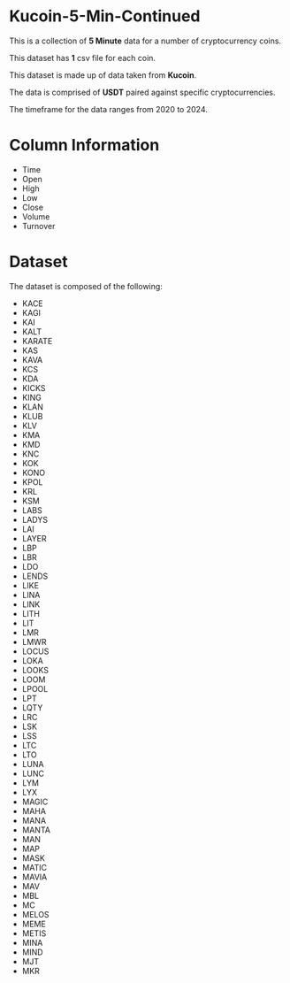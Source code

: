 # Kucoin-5-Min-Continued

This is a collection of **5 Minute** data for a number of cryptocurrency coins.    

This dataset has **1** csv file for each coin.    

This dataset is made up of data taken from **Kucoin**.    

The data is comprised of **USDT** paired against specific cryptocurrencies.

The timeframe for the data ranges from 2020 to 2024.    
       
   
# Column Information         

* Time      
* Open    
* High           
* Low            
* Close       
* Volume         
* Turnover      
      

# Dataset    

The dataset is composed of the following: 

* KACE    
* KAGI   
* KAI    
* KALT    
* KARATE    
* KAS    
* KAVA    
* KCS    
* KDA    
* KICKS    
* KING    
* KLAN    
* KLUB    
* KLV    
* KMA    
* KMD    
* KNC    
* KOK     
* KONO    
* KPOL    
* KRL    
* KSM    
* LABS    
* LADYS    
* LAI    
* LAYER    
* LBP
* LBR    
* LDO    
* LENDS    
* LIKE    
* LINA    
* LINK    
* LITH    
* LIT    
* LMR     
* LMWR    
* LOCUS    
* LOKA    
* LOOKS    
* LOOM 
* LPOOL    
* LPT    
* LQTY      
* LRC     
* LSK   
* LSS    
* LTC    
* LTO    
* LUNA    
* LUNC   
* LYM    
* LYX     
* MAGIC    
* MAHA    
* MANA    
* MANTA    
* MAN    
* MAP    
* MASK     
* MATIC    
* MAVIA    
* MAV     
* MBL    
* MC    
* MELOS     
* MEME     
* METIS    
* MINA 
* MIND    
* MJT     
* MKR    
